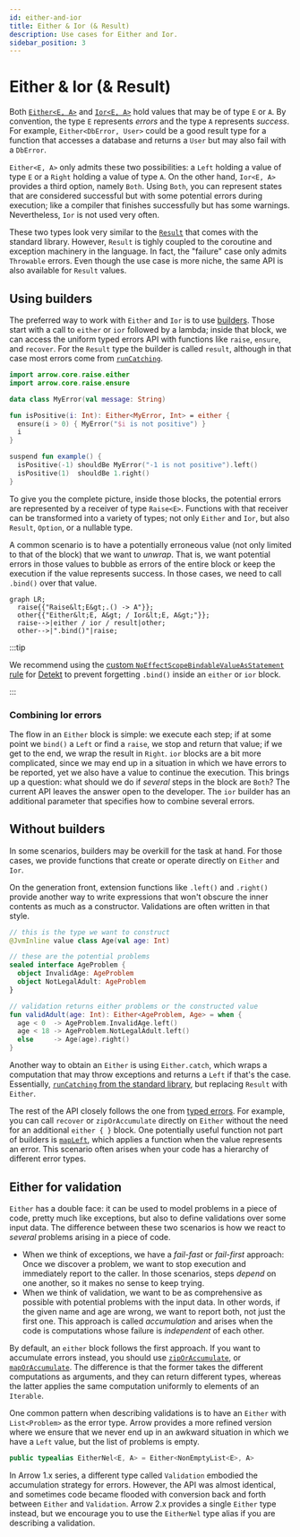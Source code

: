 ```yaml
---
id: either-and-ior
title: Either & Ior (& Result)
description: Use cases for Either and Ior.
sidebar_position: 3
---
```


# Either & Ior (& Result)

<!--- TEST_NAME EitherIorKnitTest -->

<!--- INCLUDE .*
import io.kotest.matchers.shouldBe
import arrow.core.left
import arrow.core.right
import arrow.core.Either
-->

Both [`Either<E, A>`](https://apidocs.arrow-kt.io/arrow-core/arrow.core/-either/index.html)
and [`Ior<E, A>`](https://apidocs.arrow-kt.io/arrow-core/arrow.core/-ior/index.html)
hold values that may be of type `E` or `A`.
By convention, the type `E` represents _errors_ and the type `A` represents
_success_. For example, `Either<DbError, User>` could be a good result type for
a function that accesses a database and returns a `User` but may also fail
with a `DbError`.

`Either<E, A>` only admits these two possibilities: a `Left` holding a value of
type `E` or a `Right` holding a value of type `A`. On the other hand, `Ior<E, A>`
provides a third option, namely `Both`. Using `Both`, you can represent states 
that are considered successful but with some potential errors during execution;
like a compiler that finishes successfully but has some warnings. Nevertheless,
`Ior` is not used very often.

These two types look very similar to the
[`Result`](https://kotlinlang.org/api/latest/jvm/stdlib/kotlin/-result/)
that comes with the standard library. However, `Result` is tighly coupled to the
coroutine and exception machinery in the language. In fact, the "failure" case
only admits `Throwable` errors. Even though the use case is more niche, the same
API is also available for `Result` values.

## Using builders

The preferred way to work with `Either` and `Ior` is to use [builders](../../typed-errors/working-with-typed-errors/#running-and-inspecting-results).
Those start with a call to `either` or `ior` followed by a lambda; inside that
block, we can access the uniform typed errors API with functions like `raise`,
`ensure`, and `recover`. For the `Result` type the builder is called `result`,
although in that case most errors come from
[`runCatching`](https://kotlinlang.org/api/core/kotlin-stdlib/kotlin/run-catching.html).

```kotlin
import arrow.core.raise.either
import arrow.core.raise.ensure

data class MyError(val message: String)

fun isPositive(i: Int): Either<MyError, Int> = either {
  ensure(i > 0) { MyError("$i is not positive") }
  i
}

suspend fun example() {
  isPositive(-1) shouldBe MyError("-1 is not positive").left()
  isPositive(1)  shouldBe 1.right()
}
```
<!--- KNIT example-either-ior-01.kt -->
<!--- TEST assert -->

To give you the complete picture, inside those blocks, the potential errors are
represented by a receiver of type `Raise<E>`. Functions with that receiver can
be transformed into a variety of types; not only `Either` and `Ior`, but also
`Result`, `Option`, or a nullable type.

A common scenario is to have a potentially erroneous value (not only limited
to that of the block) that we want to _unwrap_.
That is, we want potential errors in those values to bubble
as errors of the entire block or keep the execution if the value represents
success. In those cases, we need to call `.bind()` over that value.

```mermaid
graph LR;
  raise{{"Raise&lt;E&gt;.() -> A"}};
  other{{"Either&lt;E, A&gt; / Ior&lt;E, A&gt;"}};
  raise-->|either / ior / result|other;
  other-->|".bind()"|raise;
```

:::tip

We recommend using the [custom `NoEffectScopeBindableValueAsStatement` rule](https://github.com/woltapp/arrow-detekt-rules#noeffectscopebindablevalueasstatement)
for [Detekt](https://detekt.dev/) to prevent forgetting `.bind()` inside
an `either` or `ior` block.

:::

### Combining Ior errors

The flow in an `Either` block is simple: we execute each step; if at some point
we `bind()` a `Left` or find a `raise`, we stop and return that value; if we get
to the end, we wrap the result in `Right`. `ior` blocks are a bit more complicated,
since we may end up in a situation in which we have errors to be reported, yet
we also have a value to continue the execution. This brings up a question: what
should we do if _several_ steps in the block are `Both`? The current API leaves
the answer open to the developer. The `ior` builder has
an additional parameter that specifies how to combine several errors.

## Without builders

In some scenarios, builders may be overkill for the task at hand. For those cases,
we provide functions that create or operate directly on `Either` and `Ior`.

On the generation front, extension functions like `.left()` and `.right()`
provide another way to write expressions that won't obscure the inner contents
as much as a constructor. Validations are often written in that style.

```kotlin
// this is the type we want to construct
@JvmInline value class Age(val age: Int)

// these are the potential problems
sealed interface AgeProblem {
  object InvalidAge: AgeProblem
  object NotLegalAdult: AgeProblem
}

// validation returns either problems or the constructed value
fun validAdult(age: Int): Either<AgeProblem, Age> = when {
  age < 0  -> AgeProblem.InvalidAge.left()
  age < 18 -> AgeProblem.NotLegalAdult.left()
  else     -> Age(age).right()
}
```
<!--- KNIT example-either-ior-02.kt -->

Another way to obtain an `Either` is using `Either.catch`, which wraps a
computation that may throw exceptions and returns a `Left` if that's the case.
Essentially, [`runCatching` from the standard library](https://kotlinlang.org/api/latest/jvm/stdlib/kotlin/run-catching.html),
but replacing `Result` with `Either`.

The rest of the API closely follows the one from [typed errors](../../typed-errors/).
For example, you can call `recover` or `zipOrAccumulate` directly on `Either`
without the need for an additional `either { }` block. One potentially useful
function not part of builders is [`mapLeft`](https://apidocs.arrow-kt.io/arrow-core/arrow.core/-either/map-left.html), 
which applies a function when the value represents an error. This scenario often
arises when your code has a hierarchy of different error types.

## Either for validation

`Either` has a double face: it can be used to model problems in a piece of code,
pretty much like exceptions, but also to define validations over some input data.
The difference between these two scenarios is how we react to _several_ problems
arising in a piece of code.

- When we think of exceptions, we have a _fail-fast_ or _fail-first_ approach:
  Once we discover a problem, we want to stop execution and immediately report
  to the caller. In those scenarios, steps _depend_ on one another, so it makes
  no sense to keep trying.
- When we think of validation, we want to be as comprehensive as possible with
  potential problems with the input data. In other words, if the given name
    and age are wrong, we want to report both, not just the first one.
  This approach is called _accumulation_ and arises when the code is computations
  whose failure is _independent_ of each other.

By default, an `either` block follows the first approach. If you want to accumulate
errors instead, you should use [`zipOrAccumulate`](https://apidocs.arrow-kt.io/arrow-core/arrow.core/-either/-companion/zip-or-accumulate.html),
or [`mapOrAccumulate`](https://apidocs.arrow-kt.io/arrow-core/arrow.core/map-or-accumulate.html).
The difference is that the former takes the different computations as arguments,
and they can return different types, whereas the latter applies the same computation
uniformly to elements of an `Iterable`.

One common pattern when describing validations is to have an `Either` with
`List<Problem>` as the error type. Arrow provides a more refined version
where we ensure that we never end up in an awkward situation in which we have
a `Left` value, but the list of problems is empty.

```kotlin
public typealias EitherNel<E, A> = Either<NonEmptyList<E>, A>
```

In Arrow 1.x series, a different type called `Validation` embodied
the accumulation strategy for errors. However, the API was almost identical, and
sometimes code became flooded with conversion back and forth between `Either` and `Validation`.
Arrow 2.x provides a single `Either` type instead, but we encourage you to use
the `EitherNel` type alias if you are describing a validation.
